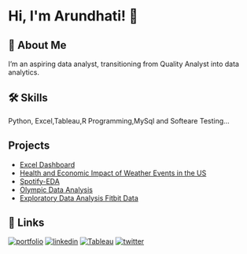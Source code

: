 
# Hi, I'm Arundhati! 👋

  
## 🚀 About Me
I’m an aspiring data analyst, transitioning from Quality Analyst into data analytics.

  
## 🛠 Skills
Python, Excel,Tableau,R Programming,MySql and Softeare Testing...

  
## Projects
- [Excel Dashboard](https://github.com/aru20/EXCEL-Dashboard/blob/master/README.md) 
- [Health and Economic Impact of Weather Events in the US](https://github.com/aru20/Health-and-Economic-Impact-of-Weather-Events-in-the-US/main/README.md)
- [Spotify-EDA](https://github.com/aru20/SpotifyTracks#spotifytracks)  
- [Olympic Data Analysis](https://github.com/aru20/Olympic-Data-Analysis#olympic-data-analysis)
- [Exploratory Data Analysis Fitbit Data](https://github.com/aru20/RepData_PeerAssessment1/blob/master/README.md)
 
  
## 🔗 Links
[![portfolio](https://img.shields.io/badge/my_portfolio-666?style=for-the-badge&logo=ko-fi&logoColor=white)](https://aru20.github.io/)
[![linkedin](https://img.shields.io/badge/linkedin-0A66C2?style=for-the-badge&logo=linkedin&logoColor=white)](https://www.linkedin.com/in/arundhati-panigrahi)
[![Tableau](https://img.shields.io/badge/Tableau-003b6f?style=for-the-badge&logo=tableau&logoColor=white)](https://public.tableau.com/app/profile/arundhati.panigrahi)
[![twitter](https://img.shields.io/badge/twitter-1DA1F2?style=for-the-badge&logo=twitter&logoColor=white)](https://twitter.com/ArundhatiPanig9)

  
